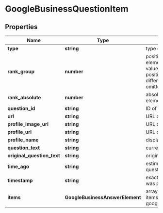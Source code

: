# GoogleBusinessQuestionItem

## Properties

| Name | Type | Description | Notes |
|------------ | ------------- | ------------- | -------------|
**type** | **string** | type of element |[optional]|
**rank_group** | **number** | position within a group of elements with identical type values<br>positions of elements with different type values are omitted from rank_group |[optional]|
**rank_absolute** | **number** | absolute rank among all the elements |[optional]|
**question_id** | **string** | ID of the question |[optional]|
**url** | **string** | URL of the question |[optional]|
**profile_image_url** | **string** | URL of the user’s profile image |[optional]|
**profile_url** | **string** | URL of the user’s profile |[optional]|
**profile_name** | **string** | displayed name of the user |[optional]|
**question_text** | **string** | current text of the question |[optional]|
**original_question_text** | **string** | original text of the question |[optional]|
**time_ago** | **string** | estimated time when the question was posted |[optional]|
**timestamp** | **string** | exact time when the question was posted |[optional]|
**items** | **GoogleBusinessAnswerElement** | array of items<br>items within google_business_question_item |[optional]|